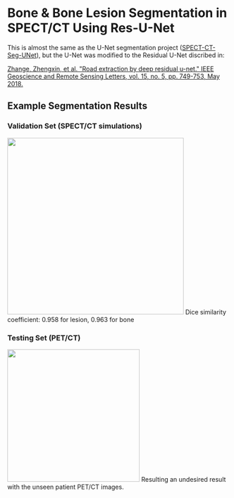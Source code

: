 # Bone & Bone Lesion Segmentation in SPECT/CT Using Res-U-Net
This is almost the same as the U-Net segmentation project (<a href="https://github.com/junyuchen245/SPECT-CT-Seg-UNet">SPECT-CT-Seg-UNet</a>), but the U-Net was modified to the Residual U-Net discribed in:

<a href="https://ieeexplore.ieee.org/abstract/document/8309343">Zhange, Zhengxin, et al. "Road extraction by deep residual u-net." IEEE Geoscience and Remote Sensing Letters, vol. 15, no. 5, pp. 749-753, May 2018.</a>

## Example Segmentation Results
### Validation Set (SPECT/CT simulations)
<img src="https://github.com/junyuchen245/SPECT-CT-Seg-ResUNet-Keras/blob/master/sample_img/validation.png" width="400"/>
Dice similarity coefficient: 0.958 for lesion, 0.963 for bone

### Testing Set (PET/CT)
<img src="https://github.com/junyuchen245/SPECT-CT-Seg-ResUNet-Keras/blob/master/sample_img/test.png" width="300"/>
Resulting an undesired result with the unseen patient PET/CT images.
